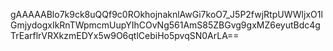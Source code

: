 gAAAAABlo7k9ck8uQQf9c0ROkhojnaknlAwGi7koO7_J5P2fwjRtpUWWljxO1lGmjydogxIkRnTWpmcmUupYIhCOvNg561AmS85ZBGvg9gxMZ6eyutBdc4gTrEarflrVRXkzmEDYx5w9O6qtlCebiHo5pvqSN0ArLA==
